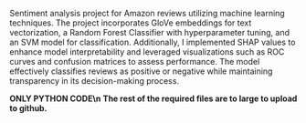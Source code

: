 
Sentiment analysis project for Amazon reviews utilizing machine learning techniques. The project incorporates GloVe embeddings for text vectorization, a Random Forest Classifier with hyperparameter tuning, and an SVM model for classification. Additionally, I implemented SHAP values to enhance model interpretability and leveraged visualizations such as ROC curves and confusion matrices to assess performance. The model effectively classifies reviews as positive or negative while maintaining transparency in its decision-making process.

**ONLY PYTHON CODE\n**
**The rest of the required files are to large to upload to github.**
